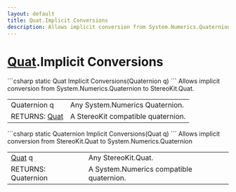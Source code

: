 ```yaml
---
layout: default
title: Quat.Implicit Conversions
description: Allows implicit conversion from System.Numerics.Quaternion to StereoKit.Quat.
---
```

# [Quat]({{site.url}}/Pages/StereoKit/Quat.html).Implicit Conversions

<div class='signature' markdown='1'>
```csharp
static Quat Implicit Conversions(Quaternion q)
```
Allows implicit conversion from System.Numerics.Quaternion
to StereoKit.Quat.
</div>

|  |  |
|--|--|
|Quaternion q|Any System.Numerics Quaternion.|
|RETURNS: [Quat]({{site.url}}/Pages/StereoKit/Quat.html)|A StereoKit compatible quaternion.|

<div class='signature' markdown='1'>
```csharp
static Quaternion Implicit Conversions(Quat q)
```
Allows implicit conversion from StereoKit.Quat to
System.Numerics.Quaternion
</div>

|  |  |
|--|--|
|[Quat]({{site.url}}/Pages/StereoKit/Quat.html) q|Any StereoKit.Quat.|
|RETURNS: Quaternion|A System.Numerics compatible quaternion.|




